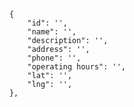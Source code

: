         {
            "id": '',
            "name": '',
            "description": '',
            "address": '',
            "phone": '',
            "operating hours": '',
            "lat": '',
            "lng": '',
        },


